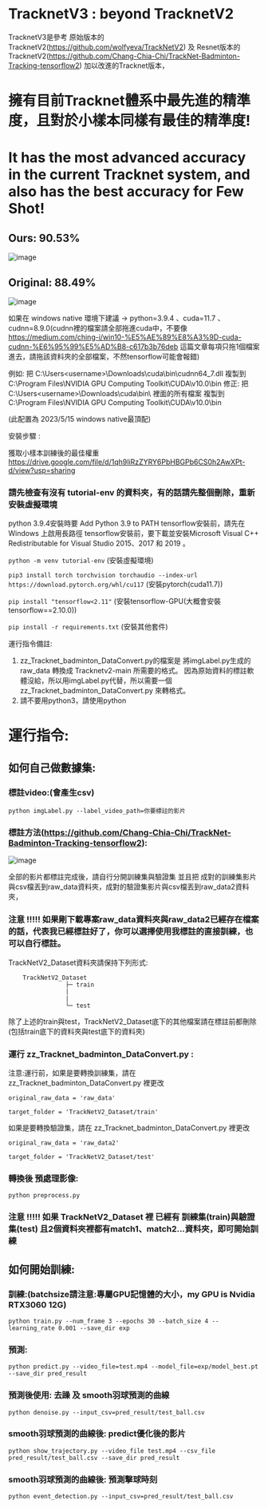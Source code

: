 # TracknetV3 : beyond TracknetV2

TracknetV3是參考
原始版本的TracknetV2(https://github.com/wolfyeva/TrackNetV2)
及
Resnet版本的TracknetV2(https://github.com/Chang-Chia-Chi/TrackNet-Badminton-Tracking-tensorflow2)
加以改進的Tracknet版本，

# 擁有目前Tracknet體系中最先進的精準度，且對於小樣本同樣有最佳的精準度!
# It has the most advanced accuracy in the current Tracknet system, and also has the best accuracy for Few Shot!
## Ours: 90.53%
![image](https://github.com/alenzenx/TracknetV3/blob/main/%E6%9C%80%E6%96%B0%E6%88%90%E6%9E%9C%E8%88%87%E5%8E%9F%E5%A7%8BTracknetV2%20model%E5%B0%8D%E6%AF%94/TracknetV2_encoder%E6%94%B9%E6%88%90%E5%A4%9A%E5%8D%B7%E7%A9%8Dconcat%E4%B8%94%E5%8A%A0%E4%B8%BB%E7%B7%9Achannel%20attention%E5%BE%8C%20concat%E4%B9%8B%E5%89%8D%E4%B9%9F%E5%8A%A0%E5%85%A5channel%20attention/performance.jpg)
## Original: 88.49%
![image](https://github.com/alenzenx/TracknetV3/blob/main/%E6%9C%80%E6%96%B0%E6%88%90%E6%9E%9C%E8%88%87%E5%8E%9F%E5%A7%8BTracknetV2%20model%E5%B0%8D%E6%AF%94/TracknetV2%E5%8E%9F%E5%A7%8B%E8%A8%93%E7%B7%B4/performance.jpg)


如果在 windows native 環境下建議 -> python=3.9.4 、cuda=11.7 、cudnn=8.9.0(cudnn裡的檔案請全部拖進cuda中，不要像 https://medium.com/ching-i/win10-%E5%AE%89%E8%A3%9D-cuda-cudnn-%E6%95%99%E5%AD%B8-c617b3b76deb 這篇文章每項只拖1個檔案進去，請拖該資料夾的全部檔案，不然tensorflow可能會報錯) 

例如: 把 C:\Users\<username>\Downloads\cuda\bin\cudnn64_7.dll 複製到 C:\Program Files\NVIDIA GPU Computing Toolkit\CUDA\v10.0\bin
修正: 把 C:\Users\<username>\Downloads\cuda\bin\ 裡面的所有檔案 複製到 C:\Program Files\NVIDIA GPU Computing Toolkit\CUDA\v10.0\bin

(此配置為 2023/5/15 windows native最頂配)

安裝步驟 : 

獲取小樣本訓練後的最佳權重
https://drive.google.com/file/d/1qh9IiRzZYRY6PbHBGPb6CS0h2AwXPt-d/view?usp=sharing

### 請先檢查有沒有 tutorial-env 的資料夾，有的話請先整個刪除，重新安裝虛擬環境
python 3.9.4安裝時要 Add Python 3.9 to PATH
tensorflow安裝前，請先在 Windows 上啟用長路徑
tensorflow安裝前，要下載並安裝Microsoft Visual C++ Redistributable for Visual Studio 2015、2017 和 2019 。

`python -m venv tutorial-env`                                                                            (安裝虛擬環境)

`pip3 install torch torchvision torchaudio --index-url https://download.pytorch.org/whl/cu117`           (安裝pytorch(cuda11.7))

`pip install "tensorflow<2.11"`                                                                          (安裝tensorflow-GPU(大概會安裝tensorflow==2.10.0))

`pip install -r requirements.txt`                                                                        (安裝其他套件)



運行指令備註:
1. zz_Tracknet_badminton_DataConvert.py的檔案是 將imgLabel.py生成的raw_data 轉換成 Tracknetv2-main 所需要的格式。
因為原始資料的標註軟體沒給，所以用imgLabel.py代替，所以需要一個 zz_Tracknet_badminton_DataConvert.py 來轉格式。
2. 請不要用python3，請使用python



# 運行指令:

## 如何自己做數據集:

### 標註video:(會產生csv)
`python imgLabel.py --label_video_path=你要標註的影片`

### 標註方法(https://github.com/Chang-Chia-Chi/TrackNet-Badminton-Tracking-tensorflow2):
![image](https://github.com/alenzenx/TracknetV3/blob/main/%E6%93%8D%E4%BD%9C%E6%89%8B%E5%86%8A%20for%20imgLabel.png)


全部的影片都標註完成後，請自行分開訓練集與驗證集 並且把 成對的訓練集影片與csv檔丟到raw_data資料夾，成對的驗證集影片與csv檔丟到raw_data2資料夾，
### 注意 !!!!! 如果剛下載專案raw_data資料夾與raw_data2已經存在檔案的話，代表我已經標註好了，你可以選擇使用我標註的直接訓練，也可以自行標註。

TrackNetV2_Dataset資料夾請保持下列形式:

        TrackNetV2_Dataset
                    ├─ train
                    |    
                    |
                    └─ test

除了上述的train與test，TrackNetV2_Dataset底下的其他檔案請在標註前都刪除(包括train底下的資料夾與test底下的資料夾)

### 運行 zz_Tracknet_badminton_DataConvert.py : 
注意:運行前，如果是要轉換訓練集，請在 zz_Tracknet_badminton_DataConvert.py 裡更改

`original_raw_data = 'raw_data'`

`target_folder = 'TrackNetV2_Dataset/train'`

如果是要轉換驗證集，請在 zz_Tracknet_badminton_DataConvert.py 裡更改

`original_raw_data = 'raw_data2'`

`target_folder = 'TrackNetV2_Dataset/test'`


### 轉換後 預處理影像:
`python preprocess.py`

### 注意 !!!!! 如果 TrackNetV2_Dataset 裡 已經有 訓練集(train)與驗證集(test) 且2個資料夾裡都有match1、match2...資料夾，即可開始訓練 

## 如何開始訓練:

### 訓練:(batchsize請注意:專屬GPU記憶體的大小，my GPU is Nvidia RTX3060 12G)
`python train.py --num_frame 3 --epochs 30 --batch_size 4 --learning_rate 0.001 --save_dir exp`

### 預測:
`python predict.py --video_file=test.mp4 --model_file=exp/model_best.pt --save_dir pred_result`

### 預測後使用: 去躁 及 smooth羽球預測的曲線
`python denoise.py --input_csv=pred_result/test_ball.csv`

### smooth羽球預測的曲線後: predict優化後的影片
`python show_trajectory.py --video_file test.mp4 --csv_file pred_result/test_ball.csv --save_dir pred_result`

### smooth羽球預測的曲線後: 預測擊球時刻
`python event_detection.py --input_csv=pred_result/test_ball.csv`